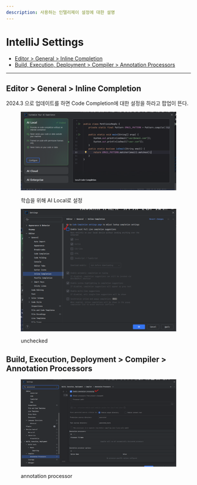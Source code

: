 ```yaml
---
description: 사용하는 인텔리제이 설정에 대한 설명
---
```


# IntelliJ Settings

* [Editor > General > Inline Completion](intellij-settings.md#editor-greater-than-general-greater-than-inline-completion)
* [Build, Execution, Deployment > Compiler > Annotation Processors](intellij-settings.md#build-execution-deployment-greater-than-compiler-greater-than-annotation-processors)

***

## Editor > General > Inline Completion

2024.3 으로 업데이트를 하면 Code Completion에 대한 설정을 하라고 팝업이 뜬다.

<figure><img src="../../.gitbook/assets/image (9).png" alt=""><figcaption><p>학습을 위해 AI Local로 설정</p></figcaption></figure>

<figure><img src="../../.gitbook/assets/image (1) (1).png" alt=""><figcaption><p>unchecked</p></figcaption></figure>



## Build, Execution, Deployment > Compiler > Annotation Processors

<figure><img src="../../.gitbook/assets/image (2) (1).png" alt=""><figcaption><p>annotation processor</p></figcaption></figure>

